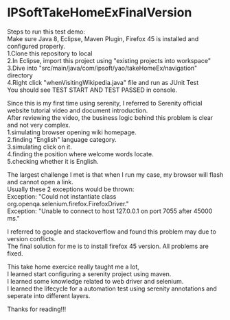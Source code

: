 # IPSoftTakeHomeExFinalVersion

Steps to run this test demo:  
Make sure Java 8, Eclipse, Maven Plugin, Firefox 45 is installed and configured properly.  
1.Clone this repository to local  
2.In Eclipse, import this project using "existing projects into workspace"  
3.Dive into "src/main/java/com/ipsoft/yao/takeHomeEx/navigation" directory  
4.Right click "whenVisitingWikipedia.java" file and run as JUnit Test  
You should see TEST START AND TEST PASSED in console.  


Since this is my first time using serenity, I referred to Serenity official website tutorial video and document introduction.  
After reviewing the video, the business logic behind this problem is clear and not very complex.  
1.simulating browser opening wiki homepage.  
2.finding "English" language category.  
3.simulating click on it.  
4.finding the position where welcome words locate.  
5.checking whether it is English.  

The largest challenge I met is that when I run my case, my browser will flash and cannot open a link.  
Usually these 2 exceptions would be thrown:  
Exception: "Could not instantiate class org.openqa.selenium.firefox.FirefoxDriver."  
Exception: "Unable to connect to host 127.0.0.1 on port 7055 after 45000 ms."   

I referred to google and stackoverflow and found this problem may due to version conflicts.  
The final solution for me is to install firefox 45 version. All problems are fixed.  

This take home exercice really taught me a lot,  
I learned start configuring a serenity project using maven.  
I learned some knowledge related to web driver and selenium.  
I learned the lifecycle for a automation test using serenity annotations and seperate into different layers.  

Thanks for reading!!!  
